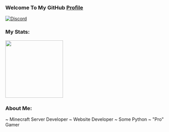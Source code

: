 ### Welcome To My GitHub [Profile](https://melonicoverlord.github.io/portfolio)    

<p align="left">
<a href="https://discord.gg/geJF43E"><img src="https://img.shields.io/static/v1?logo=discord&label=&message=Discord&color=36393f&style=flat-square" alt="Discord"></a>
</p>

### My Stats:

<img height="180em" src="https://github-readme-stats.vercel.app/api?username=MelonicOverlord&show_icons=true&hide_border=true&&count_private=true&include_all_commits=true" />

### About Me:
   ~ Minecraft Server Developer
   ~ Website Developer
   ~ Some Python
   ~ "Pro" Gamer
